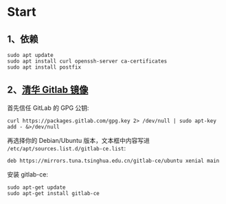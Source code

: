 # Start
## 1、依赖
```
sudo apt update
sudo apt install curl openssh-server ca-certificates
sudo apt install postfix
```

## 2、[清华 Gitlab 镜像](https://mirror.tuna.tsinghua.edu.cn/help/gitlab-ce/)
首先信任 GitLab 的 GPG 公钥:  
```
curl https://packages.gitlab.com/gpg.key 2> /dev/null | sudo apt-key add - &>/dev/null
```
再选择你的 Debian/Ubuntu 版本，文本框中内容写进 `/etc/apt/sources.list.d/gitlab-ce.list`:  
```
deb https://mirrors.tuna.tsinghua.edu.cn/gitlab-ce/ubuntu xenial main
```
安装 gitlab-ce:  
```
sudo apt-get update
sudo apt-get install gitlab-ce
```

